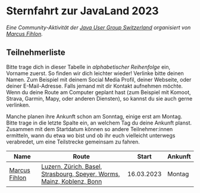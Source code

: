 # Sternfahrt zur JavaLand 2023

*Eine Community-Aktivität der [Java User Group Switzerland](https://www.jug.ch/) organisiert von [Marcus Fihlon](https://mastodon.social/@McPringle).*

## Teilnehmerliste

Bitte trage dich in dieser Tabelle in *alphabetischer Reihenfolge* ein, Vorname zuerst. So finden wir dich leichter wieder! Verlinke bitte deinen Namen. Zum Beispiel mit deinem Social Media Profil, deiner Webseite, oder deiner E-Mail-Adresse. Falls jemand mit dir Kontakt aufnehmen möchte. Wenn du deine Route am Computer geplant hast (zum Beispiel mit Komoot, Strava, Garmin, Mapy, oder anderen Diensten), so kannst du sie auch gerne verlinken.

Manche planen ihre Ankunft schon am Sonntag, einige erst am Montag. Bitte trage in die letzte Spalte ein, an welchem Tag du deine Ankunft planst. Zusammen mit dem Startdatum können so andere Teilnehmer:innen ermitteln, wann du etwa wo bist und ob ihr euch vielleicht unterwegs verabredet, um eine Teilstrecke gemeinsam zu fahren.

| Name | Route | Start | Ankunft |
| ---- | ----- | ----- | ------- |
| [Marcus Fihlon](https://mastodon.social/@McPringle) | [Luzern, Zürich, Basel, Strasbourg, Speyer, Worms, Mainz, Koblenz, Bonn](https://www.komoot.com/tour/962421306/zoom) | 16.03.2023 | Montag |
